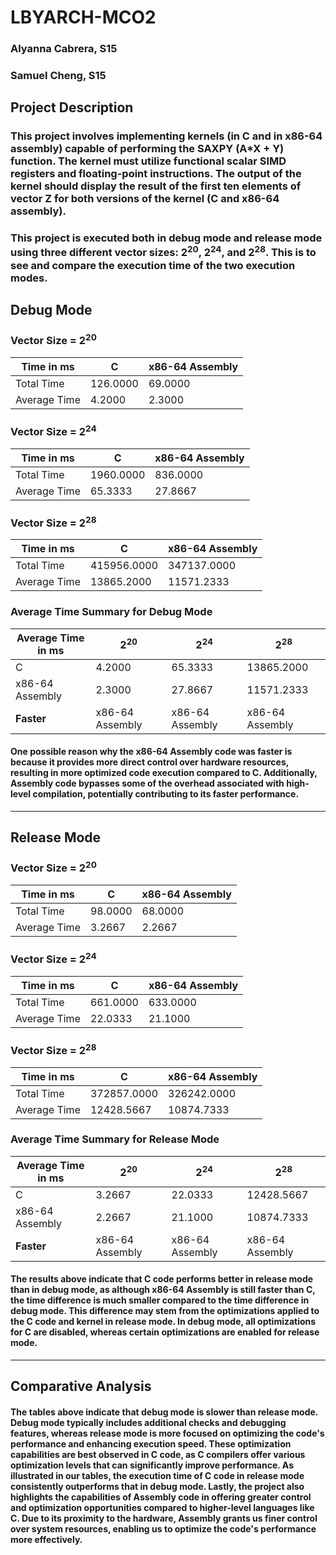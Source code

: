 # LBYARCH-MCO2 
### Alyanna Cabrera, S15 
### Samuel Cheng, S15

## Project Description
### This project involves implementing kernels (in C and in x86-64 assembly) capable of performing the SAXPY (A*X + Y) function. The kernel must utilize functional scalar SIMD registers and floating-point instructions. The output of the kernel should display the result of the first ten elements of vector Z for both versions of the kernel (C and x86-64 assembly).
### This project is executed both in debug mode and release mode using three different vector sizes: 2<sup>20</sup>, 2<sup>24</sup>, and 2<sup>28</sup>. This is to see and compare the execution time of the two execution modes.

## Debug Mode

### Vector Size = 2<sup>20</sup>
| Time in ms | C | x86-64 Assembly |
|----------|----------|----------|
| Total Time | 126.0000 | 69.0000 |
| Average Time | 4.2000 | 2.3000 |

### Vector Size = 2<sup>24</sup>
| Time in ms | C | x86-64 Assembly |
|----------|----------|----------|
| Total Time | 1960.0000 | 836.0000 |
| Average Time | 65.3333 | 27.8667 |

### Vector Size = 2<sup>28</sup>
| Time in ms | C | x86-64 Assembly |
|----------|----------|----------|
| Total Time | 415956.0000 | 347137.0000 |
| Average Time | 13865.2000 | 11571.2333 |

### Average Time Summary for Debug Mode
| Average Time in ms | 2<sup>20</sup> | 2<sup>24</sup> | 2<sup>28</sup> |
|----------|----------|----------|----------|
| C | 4.2000 | 65.3333 | 13865.2000 |
| x86-64 Assembly | 2.3000 | 27.8667 | 11571.2333 |
| **Faster** | x86-64 Assembly | x86-64 Assembly | x86-64 Assembly |

#### One possible reason why the x86-64 Assembly code was faster is because it provides more direct control over hardware resources, resulting in more optimized code execution compared to C. Additionally, Assembly code bypasses some of the overhead associated with high-level compilation, potentially contributing to its faster performance.

---

## Release Mode

### Vector Size = 2<sup>20</sup>
| Time in ms | C | x86-64 Assembly |
|----------|----------|----------|
| Total Time | 98.0000 | 68.0000 |
| Average Time | 3.2667 | 2.2667 |

### Vector Size = 2<sup>24</sup>
| Time in ms | C | x86-64 Assembly |
|----------|----------|----------|
| Total Time | 661.0000 | 633.0000 |
| Average Time | 22.0333 | 21.1000 |

### Vector Size = 2<sup>28</sup>
| Time in ms | C | x86-64 Assembly |
|----------|----------|----------|
| Total Time | 372857.0000 | 326242.0000 |
| Average Time | 12428.5667 | 10874.7333 |

### Average Time Summary for Release Mode
| Average Time in ms | 2<sup>20</sup> | 2<sup>24</sup> | 2<sup>28</sup> |
|----------|----------|----------|----------|
| C | 3.2667 | 22.0333 | 12428.5667 |
| x86-64 Assembly | 2.2667 | 21.1000 | 10874.7333 |
| **Faster** | x86-64 Assembly | x86-64 Assembly | x86-64 Assembly |

#### The results above indicate that C code performs better in release mode than in debug mode, as although x86-64 Assembly is still faster than C, the time difference is much smaller compared to the time difference in debug mode. This difference may stem from the optimizations applied to the C code and kernel in release mode. In debug mode, all optimizations for C are disabled, whereas certain optimizations are enabled for release mode. 

---

## Comparative Analysis
#### The tables above indicate that debug mode is slower than release mode. Debug mode typically includes additional checks and debugging features, whereas release mode is more focused on optimizing the code's performance and enhancing execution speed. These optimization capabilities are best observed in C code, as C compilers offer various optimization levels that can significantly improve performance. As illustrated in our tables, the execution time of C code in release mode consistently outperforms that in debug mode. Lastly, the project also highlights the capabilities of Assembly code in offering greater control and optimization opportunities compared to higher-level languages like C. Due to its proximity to the hardware, Assembly grants us finer control over system resources, enabling us to optimize the code's performance more effectively.

